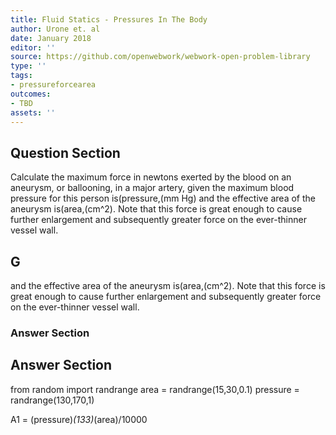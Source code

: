 ```yaml
---
title: Fluid Statics - Pressures In The Body
author: Urone et. al
date: January 2018
editor: ''
source: https://github.com/openwebwork/webwork-open-problem-library
type: ''
tags:
- pressureforcearea
outcomes:
- TBD
assets: ''
---
```


## Question Section 

Calculate the maximum force in newtons exerted by the blood on an aneurysm, or ballooning, in a major artery, given the maximum blood pressure for this person is(pressure,(mm Hg) and the effective area of the aneurysm is(area,(cm^2). Note that this force is great enough to cause further enlargement and subsequently greater force on the ever-thinner vessel wall.

## G
and the effective area of the aneurysm is(area,(cm^2). Note that this force is great enough to cause further enlargement and subsequently greater force on the ever-thinner vessel wall.
### Answer Section


## Answer Section

from random import randrange
area = randrange(15,30,0.1)
pressure = randrange(130,170,1)

A1 = (pressure)*(133)*(area)/10000